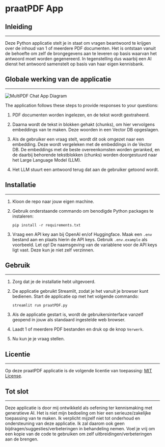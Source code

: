 # praatPDF App


## Inleiding
------------
Deze Python applicatie stelt je in staat om vragen beantwoord te krijgen over de inhoud van 1 of meerdere PDF documenten. Het is ontstaan vanuit de behoefte om zelf de brongegevens aan te leveren op basis waarvan het antwoord moet worden gegenereerd. In tegenstelling dus waarbij een AI dienst het antwoord samenstelt op basis van haar eigen kennisbank.


## Globale werking van de applicatie
------------

![MultiPDF Chat App Diagram](./docs/PDF-LangChain.jpg)

The application follows these steps to provide responses to your questions:

1. PDF documenten worden ingelezen, en de tekst wordt gextraheerd.

2. Daarna wordt de tekst in blokken gehakt (chunks), om hier vervolgens embeddings van te maken. Deze woorden in een Vector DB opgeslagen.

3. Als de gebruiker een vraag stelt, wordt dit ook omgezet naar een embedding. Deze wordt vergeleken met de embeddings in de Vector DB. De embeddings met de beste overeenkomsten worden geranked, en de daarbij behorende tekstblokken (chunks) worden doorgestuurd naar het Large Language Model (LLM).

4. Het LLM stuurt een antwoord terug dat aan de gebruiker getoond wordt. 

## Installatie
----------------------------

1. Kloon de repo naar jouw eigen machine.

2. Gebruik onderstaande commando om benodigde Python packages te instaleren:
   ```
   pip install -r requirements.txt
   ```

3. Vraag een API key aan bij OpenAI en/of Huggingface. Maak een `.env` bestand aan en plaats hierin de API keys. Gebruik `.env.example` als voorbeeld. Let op! De naamsgeving van de variablene voor de API keys ligt vast. Deze kun je niet zelf verzinnen.


## Gebruik
-----

1. Zorg dat je de installatie hebt uitgevoerd.

2. De applicatie gebruikt Streamlit, zodat je het vanuit je browser kunt bedienen. Start de applicatie op met het volgende commando:
   ```
   streamlit run praatPDF.py
   ```

3. Als de applicatie gestart is, wordt de gebruikersinterface vanzelf geopend in jouw als standaard ingestelde web browser.

4. Laadt 1 of meerdere PDF bestanden en druk op de knop `Verwerk`.

5. Nu kun je je vraag stellen.


## Licentie
-------
Op deze praatPDF applicatie is de volgende licentie van toepassing: [MIT License](https://opensource.org/licenses/MIT).


## Tot slot
-----
Deze applicatie is door mij ontwikkeld als oefening ter kennismaking met generatieve AI. Het is niet mijn bedoeling om hier een serieuze/zakelijke toepassing van te maken. 
Ik verplicht mijzelf niet tot onderhoud en ondersteuning van deze applicatie. Ik zal daarom ook geen bijdragen/suggesties/verbeteringen in behandeling nemen. Voel je vrij om een kopie van de code te gebruiken om zelf uitbreidingen/verbeteringen aan de brengen.
